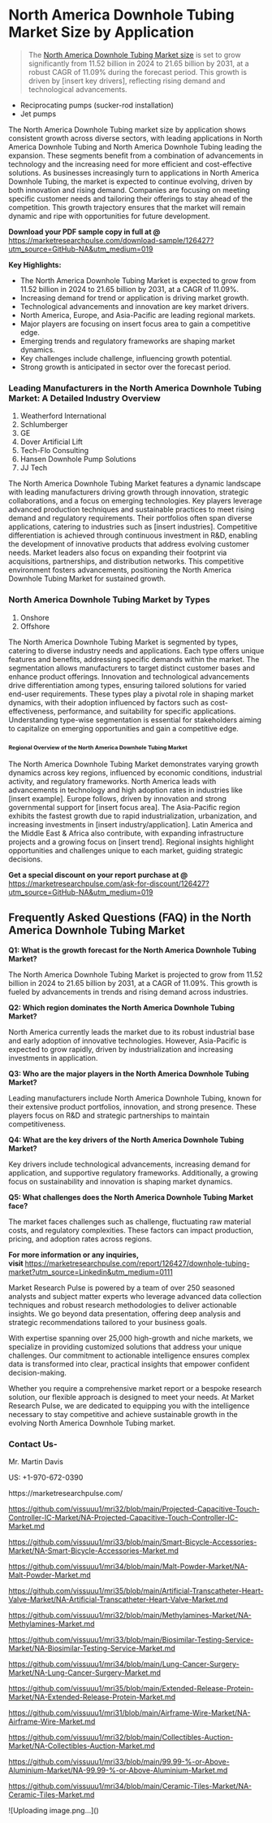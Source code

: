 <h1>North America Downhole Tubing Market&nbsp;Size by Application</h1><blockquote><p>The <a href="https://marketresearchpulse.com/download-sample/126427?utm_source=GitHub-NA&amp;utm_medium=019">North America Downhole Tubing Market size</a> is set to grow significantly from 11.52 billion in 2024 to 21.65 billion by 2031, at a robust CAGR of 11.09% during the forecast period. This growth is driven by [insert key drivers], reflecting rising demand and technological advancements.</p></blockquote><ul><li>Reciprocating pumps (sucker-rod installation)<li> Jet pumps</li></ul><p>The North America Downhole Tubing market size by application shows consistent growth across diverse sectors, with leading applications in North America Downhole Tubing and North America Downhole Tubing leading the expansion. These segments benefit from a combination of advancements in technology and the increasing need for more efficient and cost-effective solutions. As businesses increasingly turn to applications in North America Downhole Tubing, the market is expected to continue evolving, driven by both innovation and rising demand. Companies are focusing on meeting specific customer needs and tailoring their offerings to stay ahead of the competition. This growth trajectory ensures that the market will remain dynamic and ripe with opportunities for future development.</p><p><strong>Download your PDF sample copy in full at @ </strong><a href="https://marketresearchpulse.com/download-sample/126427?utm_source=GitHub-NA&amp;utm_medium=019">https://marketresearchpulse.com/download-sample/126427?utm_source=GitHub-NA&amp;utm_medium=019</a></p><p><strong>Key Highlights: </strong></p><ul><li>The North America Downhole Tubing Market is expected to grow from 11.52 billion in 2024 to 21.65 billion by 2031, at a CAGR of 11.09%.</li><li>Increasing demand for trend or application is driving market growth.</li><li>Technological advancements and innovation are key market drivers.</li><li>North America, Europe, and Asia-Pacific are leading regional markets.</li><li>Major players are focusing on insert focus area to gain a competitive edge.</li><li>Emerging trends and regulatory frameworks are shaping market dynamics.</li><li>Key challenges include challenge, influencing growth potential.</li><li>Strong growth is anticipated in sector over the forecast period.</li></ul><h3>Leading Manufacturers in the North America Downhole Tubing Market: A Detailed Industry Overview</h3><ol><li>Weatherford International</li><li>Schlumberger</li><li>GE</li><li>Dover Artificial Lift</li><li>Tech-Flo Consulting</li><li>Hansen Downhole Pump Solutions</li><li>JJ Tech</li></ol><div class="flex max-w-full flex-col flex-grow"><div class="min-h-8 text-message flex w-full flex-col items-end gap-2 whitespace-normal break-words [.text-message+&amp;]:mt-5" dir="auto" data-message-author-role="assistant" data-message-id="fd8432e4-4910-450d-b182-61b7bfb0a01f" data-message-model-slug="gpt-4o"><div class="flex w-full flex-col gap-1 empty:hidden first:pt-[3px]"><div class="markdown prose w-full break-words dark:prose-invert light"><p>The North America Downhole Tubing Market features a dynamic landscape with leading manufacturers driving growth through innovation, strategic collaborations, and a focus on emerging technologies. Key players leverage advanced production techniques and sustainable practices to meet rising demand and regulatory requirements. Their portfolios often span diverse applications, catering to industries such as [insert industries]. Competitive differentiation is achieved through continuous investment in R&amp;D, enabling the development of innovative products that address evolving customer needs. Market leaders also focus on expanding their footprint via acquisitions, partnerships, and distribution networks. This competitive environment fosters advancements, positioning the North America Downhole Tubing Market for sustained growth.</p></div></div></div></div><h3>North America Downhole Tubing Market by Types</h3><ol><li>Onshore<li> Offshore</li></ol><div class="flex max-w-full flex-col flex-grow"><div class="min-h-8 text-message flex w-full flex-col items-end gap-2 whitespace-normal break-words [.text-message+&amp;]:mt-5" dir="auto" data-message-author-role="assistant" data-message-id="084470be-0bb7-4664-bddf-5156b4f41249" data-message-model-slug="gpt-4o-mini"><div class="flex w-full flex-col gap-1 empty:hidden first:pt-[3px]"><div class="markdown prose w-full break-words dark:prose-invert light"><p>The North America Downhole Tubing Market is segmented by types, catering to diverse industry needs and applications. Each type offers unique features and benefits, addressing specific demands within the market. The segmentation allows manufacturers to target distinct customer bases and enhance product offerings. Innovation and technological advancements drive differentiation among types, ensuring tailored solutions for varied end-user requirements. These types play a pivotal role in shaping market dynamics, with their adoption influenced by factors such as cost-effectiveness, performance, and suitability for specific applications. Understanding type-wise segmentation is essential for stakeholders aiming to capitalize on emerging opportunities and gain a competitive edge.</p></div></div></div></div><h3><span style="font-size: 11px;">Regional Overview of the North America Downhole Tubing Market</span></h3><div class="flex max-w-full flex-col flex-grow"><div class="min-h-8 text-message flex w-full flex-col items-end gap-2 whitespace-normal break-words [.text-message+&amp;]:mt-5" dir="auto" data-message-author-role="assistant" data-message-id="e9038762-ce64-4e30-91c9-9bd413514231" data-message-model-slug="gpt-4o-mini"><div class="flex w-full flex-col gap-1 empty:hidden first:pt-[3px]"><div class="markdown prose w-full break-words dark:prose-invert light"><p>The North America Downhole Tubing Market demonstrates varying growth dynamics across key regions, influenced by economic conditions, industrial activity, and regulatory frameworks. North America leads with advancements in technology and high adoption rates in industries like [insert example]. Europe follows, driven by innovation and strong governmental support for [insert focus area]. The Asia-Pacific region exhibits the fastest growth due to rapid industrialization, urbanization, and increasing investments in [insert industry/application]. Latin America and the Middle East &amp; Africa also contribute, with expanding infrastructure projects and a growing focus on [insert trend]. Regional insights highlight opportunities and challenges unique to each market, guiding strategic decisions.</p></div></div></div></div><p><strong>Get a special discount on your report purchase at @ </strong><a href="https://marketresearchpulse.com/ask-for-discount/126427?utm_source=GitHub-NA&amp;utm_medium=019">https://marketresearchpulse.com/ask-for-discount/126427?utm_source=GitHub-NA&amp;utm_medium=019</a></p><h2>Frequently Asked Questions (FAQ) in the North America Downhole Tubing Market</h2><p><strong>Q1: What is the growth forecast for the North America Downhole Tubing Market?</strong></p><p>The North America Downhole Tubing Market is projected to grow from 11.52 billion in 2024 to 21.65 billion by 2031, at a CAGR of 11.09%. This growth is fueled by advancements in trends and rising demand across industries.</p><p><strong>Q2: Which region dominates the North America Downhole Tubing Market?</strong></p><p>North America currently leads the market due to its robust industrial base and early adoption of innovative technologies. However, Asia-Pacific is expected to grow rapidly, driven by industrialization and increasing investments in application.</p><p><strong>Q3: Who are the major players in the North America Downhole Tubing Market?</strong></p><p>Leading manufacturers include North America Downhole Tubing, known for their extensive product portfolios, innovation, and strong presence. These players focus on R&amp;D and strategic partnerships to maintain competitiveness.</p><p><strong>Q4: What are the key drivers of the North America Downhole Tubing Market?</strong></p><p>Key drivers include technological advancements, increasing demand for application, and supportive regulatory frameworks. Additionally, a growing focus on sustainability and innovation is shaping market dynamics.</p><p><strong>Q5: What challenges does the North America Downhole Tubing Market face?</strong></p><p>The market faces challenges such as challenge, fluctuating raw material costs, and regulatory complexities. These factors can impact production, pricing, and adoption rates across regions.</p><p><strong>For more information or any inquiries, visit&nbsp;</strong><a href="https://marketresearchpulse.com/report/126427/downhole-tubing-market?utm_source=Linkedin&utm_medium=0111">https://marketresearchpulse.com/report/126427/downhole-tubing-market?utm_source=Linkedin&utm_medium=0111</a></p><p>Market Research Pulse is powered by a team of over 250 seasoned analysts and subject matter experts who leverage advanced data collection techniques and robust research methodologies to deliver actionable insights. We go beyond data presentation, offering deep analysis and strategic recommendations tailored to your business goals.</p><p>With expertise spanning over 25,000 high-growth and niche markets, we specialize in providing customized solutions that address your unique challenges. Our commitment to actionable intelligence ensures complex data is transformed into clear, practical insights that empower confident decision-making.</p><p>Whether you require a comprehensive market report or a bespoke research solution, our flexible approach is designed to meet your needs. At Market Research Pulse, we are dedicated to equipping you with the intelligence necessary to stay competitive and achieve sustainable growth in the evolving North America Downhole Tubing market.</p><h3><strong>Contact Us-</strong></h3><p>Mr. Martin Davis</p><p>US: +1-970-672-0390</p><p>https://marketresearchpulse.com/</p><p><a href="https://github.com/vissuuu1/mri32/blob/main/Projected-Capacitive-Touch-Controller-IC-Market/NA-Projected-Capacitive-Touch-Controller-IC-Market.md">https://github.com/vissuuu1/mri32/blob/main/Projected-Capacitive-Touch-Controller-IC-Market/NA-Projected-Capacitive-Touch-Controller-IC-Market.md</a></p><p><a href="https://github.com/vissuuu1/mri33/blob/main/Smart-Bicycle-Accessories-Market/NA-Smart-Bicycle-Accessories-Market.md">https://github.com/vissuuu1/mri33/blob/main/Smart-Bicycle-Accessories-Market/NA-Smart-Bicycle-Accessories-Market.md</a></p><p><a href="https://github.com/vissuuu1/mri34/blob/main/Malt-Powder-Market/NA-Malt-Powder-Market.md">https://github.com/vissuuu1/mri34/blob/main/Malt-Powder-Market/NA-Malt-Powder-Market.md</a></p><p><a href="https://github.com/vissuuu1/mri35/blob/main/Artificial-Transcatheter-Heart-Valve-Market/NA-Artificial-Transcatheter-Heart-Valve-Market.md">https://github.com/vissuuu1/mri35/blob/main/Artificial-Transcatheter-Heart-Valve-Market/NA-Artificial-Transcatheter-Heart-Valve-Market.md</a></p><p><a href="https://github.com/vissuuu1/mri32/blob/main/Methylamines-Market/NA-Methylamines-Market.md">https://github.com/vissuuu1/mri32/blob/main/Methylamines-Market/NA-Methylamines-Market.md</a></p><p><a href="https://github.com/vissuuu1/mri33/blob/main/Biosimilar-Testing-Service-Market/NA-Biosimilar-Testing-Service-Market.md">https://github.com/vissuuu1/mri33/blob/main/Biosimilar-Testing-Service-Market/NA-Biosimilar-Testing-Service-Market.md</a></p><p><a href="https://github.com/vissuuu1/mri34/blob/main/Lung-Cancer-Surgery-Market/NA-Lung-Cancer-Surgery-Market.md">https://github.com/vissuuu1/mri34/blob/main/Lung-Cancer-Surgery-Market/NA-Lung-Cancer-Surgery-Market.md</a></p><p><a href="https://github.com/vissuuu1/mri35/blob/main/Extended-Release-Protein-Market/NA-Extended-Release-Protein-Market.md">https://github.com/vissuuu1/mri35/blob/main/Extended-Release-Protein-Market/NA-Extended-Release-Protein-Market.md</a></p><p><a href="https://github.com/vissuuu1/mri31/blob/main/Airframe-Wire-Market/NA-Airframe-Wire-Market.md">https://github.com/vissuuu1/mri31/blob/main/Airframe-Wire-Market/NA-Airframe-Wire-Market.md</a></p><p><a href="https://github.com/vissuuu1/mri32/blob/main/Collectibles-Auction-Market/NA-Collectibles-Auction-Market.md">https://github.com/vissuuu1/mri32/blob/main/Collectibles-Auction-Market/NA-Collectibles-Auction-Market.md</a></p><p><a href="https://github.com/vissuuu1/mri33/blob/main/99.99-%-or-Above-Aluminium-Market/NA-99.99-%-or-Above-Aluminium-Market.md">https://github.com/vissuuu1/mri33/blob/main/99.99-%-or-Above-Aluminium-Market/NA-99.99-%-or-Above-Aluminium-Market.md</a></p><p><a href="https://github.com/vissuuu1/mri34/blob/main/Ceramic-Tiles-Market/NA-Ceramic-Tiles-Market.md">https://github.com/vissuuu1/mri34/blob/main/Ceramic-Tiles-Market/NA-Ceramic-Tiles-Market.md</a></p>
![Uploading image.png…]()
